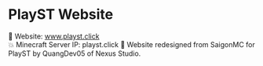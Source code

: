 # PlayST Website
📘 Website: www.playst.click
<br>💥 Minecraft Server IP: playst.click
💖 Website redesigned from SaigonMC for PlayST by QuangDev05 of Nexus Studio.
